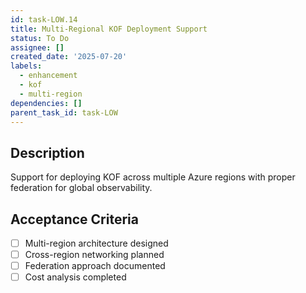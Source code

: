 ```yaml
---
id: task-LOW.14
title: Multi-Regional KOF Deployment Support
status: To Do
assignee: []
created_date: '2025-07-20'
labels:
  - enhancement
  - kof
  - multi-region
dependencies: []
parent_task_id: task-LOW
---
```


## Description

Support for deploying KOF across multiple Azure regions with proper federation for global observability.

## Acceptance Criteria

- [ ] Multi-region architecture designed
- [ ] Cross-region networking planned
- [ ] Federation approach documented
- [ ] Cost analysis completed
